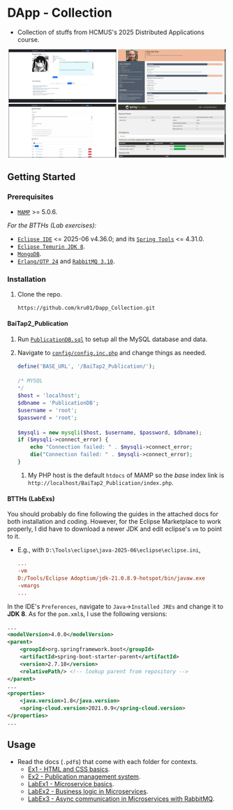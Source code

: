 <a name="readme-top"></a>

# DApp - Collection

-   Collection of stuffs from HCMUS's 2025 Distributed Applications course.

<div align="center">
    <img alt="2_Profile" src="./BaiTap2_Publication/docs/forREADME/profile.png" width="49%" height="auto">
    <img alt="1b_CV" src="./BaiTap1_HTML-CSS/1b_CV.png" width="49%" height="auto">
</div>
<div align="center">
    <img alt="2_Submit" src="./BaiTap2_Publication/docs/forREADME/submit.png" width="49%" height="auto">
    <img alt="Lab1" src="./BTTH1_Microservice/Eureka.png" width="49%" height="auto">
</div>

## Getting Started

### Prerequisites

-   [`MAMP`](https://www.mamp.info/en/windows/) >= 5.0.6.

_For the BTTHs (Lab exercises):_

-   [`Eclipse IDE`](https://www.eclipse.org/downloads/) <= 2025-06 v4.36.0; and its [`Spring Tools`](https://marketplace.eclipse.org/content/spring-tools-aka-spring-tool-suite) <= 4.31.0.
-   [`Eclipse Temurin JDK 8`](https://adoptium.net/temurin/releases/?version=8).
-   [`MongoDB`](https://www.mongodb.com/).
-   [`Erlang/OTP 24`](https://www.erlang.org/downloads/24) and [`RabbitMQ 3.10`](https://www.rabbitmq.com/release-information).

### Installation

1. Clone the repo.

    ```console
    https://github.com/kru01/Dapp_Collection.git
    ```

#### BaiTap2_Publication

1. Run [`PublicationDB.sql`](./BaiTap2_Publication/PublicationDB.sql) to setup all the MySQL database and data.

1. Navigate to [`config/config.inc.php`](./BaiTap2_Publication/config/config.inc.php) and change things as needed.

    ```php
    define('BASE_URL', '/BaiTap2_Publication/');

    /* MYSQL
    */
    $host = 'localhost';
    $dbname = 'PublicationDB';
    $username = 'root';
    $password = 'root';

    $mysqli = new mysqli($host, $username, $password, $dbname);
    if ($mysqli->connect_error) {
        echo "Connection failed: " . $mysqli->connect_error;
        die("Connection failed: " . $mysqli->connect_error);
    }
    ```

    1. My PHP host is the default `htdocs` of MAMP so the _base_ index link is `http://localhost/BaiTap2_Publication/index.php`.

#### BTTHs (LabExs)

You should probably do fine following the guides in the attached docs for both installation and coding. However, for the Eclipse Marketplace to work properly, I did have to download a newer JDK and edit eclipse's `vm` to point to it.

-   E.g., with `D:\Tools\eclipse\java-2025-06\eclipse\eclipse.ini`,

    ```ini
    ...
    -vm
    D:/Tools/Eclipse Adoptium/jdk-21.0.8.9-hotspot/bin/javaw.exe
    -vmargs
    ...
    ```

In the IDE's `Preferences`, navigate to `Java`&rarr;`Installed JREs` and change it to **JDK 8**. As for the `pom.xml`s, I use the following versions:

```xml
...
<modelVersion>4.0.0</modelVersion>
<parent>
    <groupId>org.springframework.boot</groupId>
    <artifactId>spring-boot-starter-parent</artifactId>
    <version>2.7.18</version>
    <relativePath/> <!-- lookup parent from repository -->
</parent>
...
<properties>
    <java.version>1.8</java.version>
    <spring-cloud.version>2021.0.9</spring-cloud.version>
</properties>
...
```

## Usage

-   Read the docs (`.pdf`s) that come with each folder for contexts.
    -   [Ex1 - HTML and CSS basics](./BaiTap1_HTML-CSS/Bai%20tap%201.pdf).
    -   [Ex2 - Publication management system](./BaiTap2_Publication/docs/).
    -   [LabEx1 - Microservice basics](./BTTH1_Microservice/GioiThieuMicroservice.pdf).
    -   [LabEx2 - Business logic in Microservices](./BTTH2_CRUD/Business%20Logic%20In%20Microservices.pdf).
    -   [LabEx3 - Async communication in Microservices with RabbitMQ](./BTTH3_RabbitMQ/AsynchronousCommunication%20In%20Microservices.pdf).
